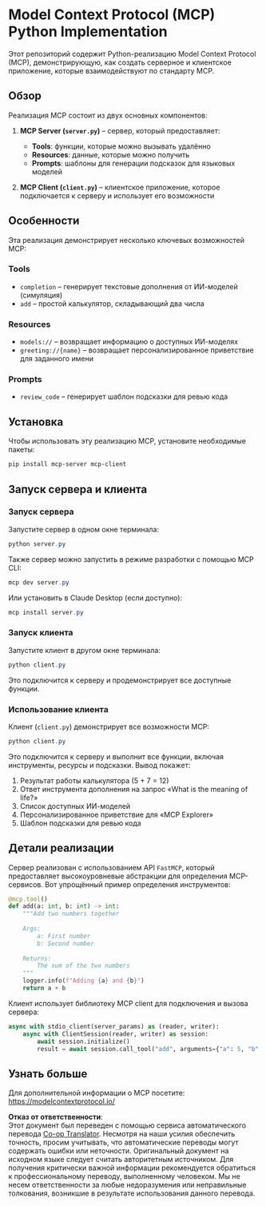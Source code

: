 <!--
CO_OP_TRANSLATOR_METADATA:
{
  "original_hash": "706b9b075dc484b73a053e6e9c709b4b",
  "translation_date": "2025-05-25T13:27:24+00:00",
  "source_file": "04-PracticalImplementation/samples/python/README.md",
  "language_code": "ru"
}
-->
# Model Context Protocol (MCP) Python Implementation

Этот репозиторий содержит Python-реализацию Model Context Protocol (MCP), демонстрирующую, как создать серверное и клиентское приложение, которые взаимодействуют по стандарту MCP.

## Обзор

Реализация MCP состоит из двух основных компонентов:

1. **MCP Server (`server.py`)** – сервер, который предоставляет:
   - **Tools**: функции, которые можно вызывать удалённо
   - **Resources**: данные, которые можно получить
   - **Prompts**: шаблоны для генерации подсказок для языковых моделей

2. **MCP Client (`client.py`)** – клиентское приложение, которое подключается к серверу и использует его возможности

## Особенности

Эта реализация демонстрирует несколько ключевых возможностей MCP:

### Tools
- `completion` – генерирует текстовые дополнения от ИИ-моделей (симуляция)
- `add` – простой калькулятор, складывающий два числа

### Resources
- `models://` – возвращает информацию о доступных ИИ-моделях
- `greeting://{name}` – возвращает персонализированное приветствие для заданного имени

### Prompts
- `review_code` – генерирует шаблон подсказки для ревью кода

## Установка

Чтобы использовать эту реализацию MCP, установите необходимые пакеты:

```powershell
pip install mcp-server mcp-client
```

## Запуск сервера и клиента

### Запуск сервера

Запустите сервер в одном окне терминала:

```powershell
python server.py
```

Также сервер можно запустить в режиме разработки с помощью MCP CLI:

```powershell
mcp dev server.py
```

Или установить в Claude Desktop (если доступно):

```powershell
mcp install server.py
```

### Запуск клиента

Запустите клиент в другом окне терминала:

```powershell
python client.py
```

Это подключится к серверу и продемонстрирует все доступные функции.

### Использование клиента

Клиент (`client.py`) демонстрирует все возможности MCP:

```powershell
python client.py
```

Это подключится к серверу и выполнит все функции, включая инструменты, ресурсы и подсказки. Вывод покажет:

1. Результат работы калькулятора (5 + 7 = 12)
2. Ответ инструмента дополнения на запрос «What is the meaning of life?»
3. Список доступных ИИ-моделей
4. Персонализированное приветствие для «MCP Explorer»
5. Шаблон подсказки для ревью кода

## Детали реализации

Сервер реализован с использованием API `FastMCP`, который предоставляет высокоуровневые абстракции для определения MCP-сервисов. Вот упрощённый пример определения инструментов:

```python
@mcp.tool()
def add(a: int, b: int) -> int:
    """Add two numbers together
    
    Args:
        a: First number
        b: Second number
    
    Returns:
        The sum of the two numbers
    """
    logger.info(f"Adding {a} and {b}")
    return a + b
```

Клиент использует библиотеку MCP client для подключения и вызова сервера:

```python
async with stdio_client(server_params) as (reader, writer):
    async with ClientSession(reader, writer) as session:
        await session.initialize()
        result = await session.call_tool("add", arguments={"a": 5, "b": 7})
```

## Узнать больше

Для дополнительной информации о MCP посетите: https://modelcontextprotocol.io/

**Отказ от ответственности**:  
Этот документ был переведен с помощью сервиса автоматического перевода [Co-op Translator](https://github.com/Azure/co-op-translator). Несмотря на наши усилия обеспечить точность, просим учитывать, что автоматические переводы могут содержать ошибки или неточности. Оригинальный документ на исходном языке следует считать авторитетным источником. Для получения критически важной информации рекомендуется обратиться к профессиональному переводу, выполненному человеком. Мы не несем ответственности за любые недоразумения или неправильные толкования, возникшие в результате использования данного перевода.